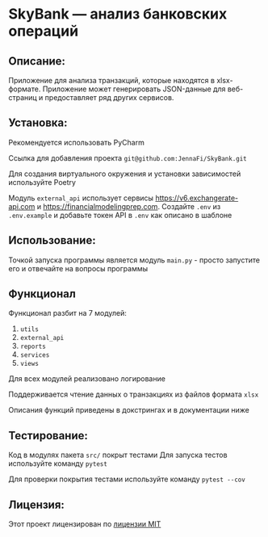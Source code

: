 # SkyBank — анализ банковских операций

## Описание:

Приложение для анализа транзакций, которые находятся в xlsx-формате. Приложение может генерировать JSON-данные для веб-страниц и предоставляет ряд других сервисов.

## Установка:

Рекомендуется использовать PyCharm

Ссылка для добавления проекта
`git@github.com:JennaFi/SkyBank.git`

Для создания виртуального окружения и установки зависимостей используйте Poetry

Модуль `external_api` использует сервисы https://v6.exchangerate-api.com и https://financialmodelingprep.com. Создайте `.env` из `.env.example` и добавьте токен API в `.env` как описано в шаблоне

## Использование:

Точкой запуска программы является модуль `main.py` - просто запустите его и отвечайте на вопросы программы

## Функционал

Функционал разбит на 7 модулей:
1. `utils`
2. `external_api`
3. `reports`
4. `services`
5. `views`

Для всех модулей реализовано логирование

Поддерживается чтение данных о транзакциях из файлов формата `xlsx`

Описания функций приведены в докстрингах и в документации ниже

## Тестирование:

Код в модулях пакета `src/` покрыт тестами
Для запуска тестов используйте команду `pytest`

Для проверки покрытия тестами используйте команду `pytest --cov`


## Лицензия:

Этот проект лицензирован по [лицензии MIT](LICENSE)